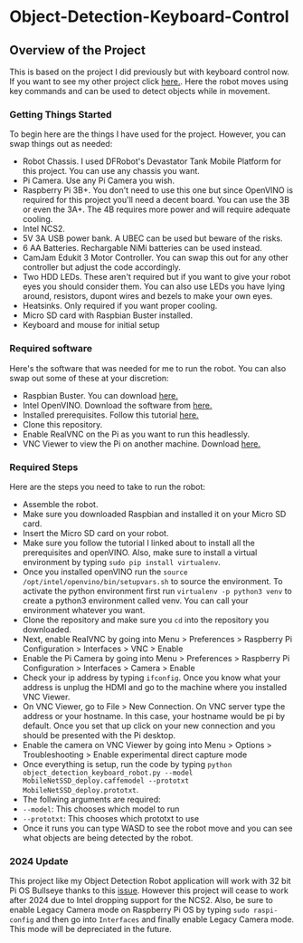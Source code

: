 # Object-Detection-Keyboard-Control

## Overview of the Project

This is based on the project I did previously but with keyboard control now. If you want to see my other project click [here.](https://github.com/sentairanger/Torvalds-Computer-Vision). Here the robot moves using key commands and can be used to detect objects while in movement. 

### Getting Things Started

To begin here are the things I have used for the project. However, you can swap things out as needed:

* Robot Chassis. I used DFRobot's Devastator Tank Mobile Platform for this project. You can use any chassis you want.
* Pi Camera. Use any Pi Camera you wish.
* Raspberry Pi 3B+. You don't need to use this one but since OpenVINO is required for this project you'll need a decent board. You can use the 3B or even the 3A+. The 4B requires more power and will require adequate cooling. 
* Intel NCS2.
* 5V 3A USB power bank. A UBEC can be used but beware of the risks.
* 6 AA Batteries. Rechargable NiMi batteries can be used instead. 
* CamJam Edukit 3 Motor Controller. You can swap this out for any other controller but adjust the code accordingly.
* Two HDD LEDs. These aren't required but if you want to give your robot eyes you should consider them. You can also use LEDs you have lying around, resistors, dupont wires and bezels to make your own eyes.
* Heatsinks. Only required if you want proper cooling.
* Micro SD card with Raspbian Buster installed. 
* Keyboard and mouse for initial setup

### Required software

Here's the software that was needed for me to run the robot. You can also swap out some of these at your discretion:

* Raspbian Buster. You can download [here.](https://www.raspberrypi.org/downloads/raspbian/)
* Intel OpenVINO. Download the software from [here.](https://download.01.org/opencv/2020/openvinotoolkit/2020.1/)
* Installed prerequisites. Follow this tutorial [here.](https://www.pyimagesearch.com/2019/04/08/openvino-opencv-and-movidius-ncs-on-the-raspberry-pi/)
* Clone this repository.
* Enable RealVNC on the Pi as you want to run this headlessly. 
* VNC Viewer to view the Pi on another machine. Download [here.](https://www.realvnc.com/en/connect/download/viewer/)

### Required Steps

Here are the steps you need to take to run the robot:

* Assemble the robot.
* Make sure you downloaded Raspbian and installed it on your Micro SD card.
* Insert the Micro SD card on your robot. 
* Make sure you follow the tutorial I linked about to install all the prerequisites and openVINO. Also, make sure to install a virtual environment by typing `sudo pip install virtualenv`.
* Once you installed openVINO run the `source /opt/intel/openvino/bin/setupvars.sh` to source the environment. To activate the python environment first run `virtualenv -p python3 venv` to create a python3 environment called venv. You can call your environment whatever you want.
* Clone the repository and make sure you `cd` into the repository you downloaded.
* Next, enable RealVNC by going into Menu > Preferences > Raspberry Pi Configuration > Interfaces > VNC > Enable
* Enable the Pi Camera by going into Menu > Preferences > Raspberry Pi Configuration > Interfaces > Camera > Enable 
* Check your ip address by typing `ifconfig`. Once you know what your address is unplug the HDMI and go to the machine where you installed VNC Viewer.
* On VNC Viewer, go to File > New Connection. On VNC server type the address or your hostname. In this case, your hostname would be pi by default. Once you set that up click on your new connection and you should be presented with the Pi desktop.
* Enable the camera on VNC Viewer by going into Menu > Options > Troubleshooting > Enable experimental direct capture mode
* Once everything is setup, run the code by typing `python object_detection_keyboard_robot.py --model MobileNetSSD_deploy.caffemodel --prototxt MobileNetSSD_deploy.prototxt`.
* The follwing arguments are required:
* `--model`: This chooses which model to run
* `--prototxt`: This chooses which prototxt to use
* Once it runs you can type WASD to see the robot move and you can see what objects are being detected by the robot.

### 2024 Update

This project like my Object Detection Robot application will work with 32 bit Pi OS Bullseye thanks to this [issue](https://github.com/openvinotoolkit/openvino/issues/8789). However this project will cease to work after 2024 due to Intel dropping support for the NCS2. Also, be sure to enable Legacy Camera mode on Raspberry Pi OS by typing `sudo raspi-config` and then go into `Interfaces` and finally enable Legacy Camera mode. This mode will be depreciated in the future.
